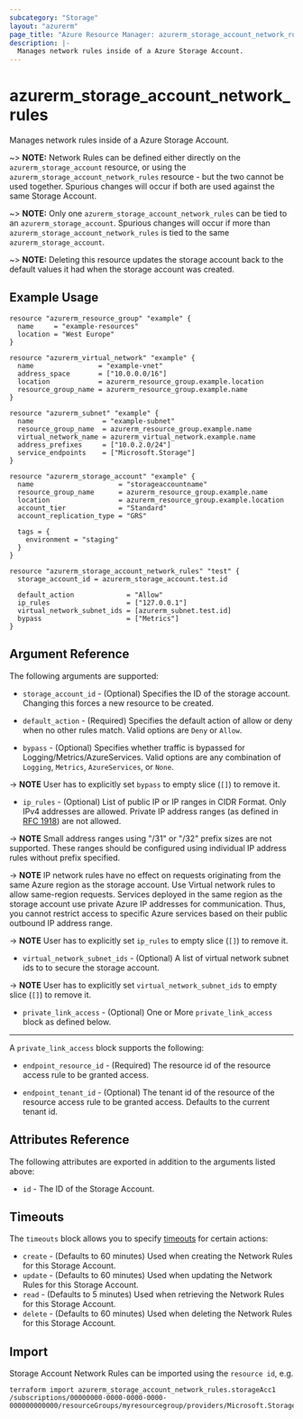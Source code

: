 ```yaml
---
subcategory: "Storage"
layout: "azurerm"
page_title: "Azure Resource Manager: azurerm_storage_account_network_rules"
description: |-
  Manages network rules inside of a Azure Storage Account.
---
```


# azurerm_storage_account_network_rules

Manages network rules inside of a Azure Storage Account.

~> **NOTE:** Network Rules can be defined either directly on the `azurerm_storage_account` resource, or using the `azurerm_storage_account_network_rules` resource - but the two cannot be used together. Spurious changes will occur if both are used against the same Storage Account.

~> **NOTE:** Only one `azurerm_storage_account_network_rules` can be tied to an `azurerm_storage_account`. Spurious changes will occur if more than `azurerm_storage_account_network_rules` is tied to the same `azurerm_storage_account`.

~> **NOTE:** Deleting this resource updates the storage account back to the default values it had when the storage account was created.

## Example Usage

```hcl
resource "azurerm_resource_group" "example" {
  name     = "example-resources"
  location = "West Europe"
}

resource "azurerm_virtual_network" "example" {
  name                = "example-vnet"
  address_space       = ["10.0.0.0/16"]
  location            = azurerm_resource_group.example.location
  resource_group_name = azurerm_resource_group.example.name
}

resource "azurerm_subnet" "example" {
  name                 = "example-subnet"
  resource_group_name  = azurerm_resource_group.example.name
  virtual_network_name = azurerm_virtual_network.example.name
  address_prefixes     = ["10.0.2.0/24"]
  service_endpoints    = ["Microsoft.Storage"]
}

resource "azurerm_storage_account" "example" {
  name                     = "storageaccountname"
  resource_group_name      = azurerm_resource_group.example.name
  location                 = azurerm_resource_group.example.location
  account_tier             = "Standard"
  account_replication_type = "GRS"

  tags = {
    environment = "staging"
  }
}

resource "azurerm_storage_account_network_rules" "test" {
  storage_account_id = azurerm_storage_account.test.id

  default_action             = "Allow"
  ip_rules                   = ["127.0.0.1"]
  virtual_network_subnet_ids = [azurerm_subnet.test.id]
  bypass                     = ["Metrics"]
}
```

## Argument Reference

The following arguments are supported:

* `storage_account_id` - (Optional) Specifies the ID of the storage account. Changing this forces a new resource to be created.

* `default_action` - (Required) Specifies the default action of allow or deny when no other rules match. Valid options are `Deny` or `Allow`.

* `bypass` - (Optional)  Specifies whether traffic is bypassed for Logging/Metrics/AzureServices. Valid options are any combination of `Logging`, `Metrics`, `AzureServices`, or `None`.

-> **NOTE** User has to explicitly set `bypass` to empty slice (`[]`) to remove it.

* `ip_rules` - (Optional) List of public IP or IP ranges in CIDR Format. Only IPv4 addresses are allowed. Private IP address ranges (as defined in [RFC 1918](https://tools.ietf.org/html/rfc1918#section-3)) are not allowed.

-> **NOTE** Small address ranges using "/31" or "/32" prefix sizes are not supported. These ranges should be configured using individual IP address rules without prefix specified.

-> **NOTE** IP network rules have no effect on requests originating from the same Azure region as the storage account. Use Virtual network rules to allow same-region requests. Services deployed in the same region as the storage account use private Azure IP addresses for communication. Thus, you cannot restrict access to specific Azure services based on their public outbound IP address range.

-> **NOTE** User has to explicitly set `ip_rules` to empty slice (`[]`) to remove it.

* `virtual_network_subnet_ids` - (Optional) A list of virtual network subnet ids to to secure the storage account.

-> **NOTE** User has to explicitly set `virtual_network_subnet_ids` to empty slice (`[]`) to remove it.

* `private_link_access` - (Optional) One or More `private_link_access` block as defined below.

---

A `private_link_access` block supports the following:

* `endpoint_resource_id` - (Required) The resource id of the resource access rule to be granted access.

* `endpoint_tenant_id` - (Optional) The tenant id of the resource of the resource access rule to be granted access. Defaults to the current tenant id.


## Attributes Reference

The following attributes are exported in addition to the arguments listed above:

* `id` - The ID of the Storage Account.

## Timeouts

The `timeouts` block allows you to specify [timeouts](https://www.terraform.io/docs/configuration/resources.html#timeouts) for certain actions:

* `create` - (Defaults to 60 minutes) Used when creating the  Network Rules for this Storage Account.
* `update` - (Defaults to 60 minutes) Used when updating the Network Rules for this Storage Account.
* `read` - (Defaults to 5 minutes) Used when retrieving the Network Rules for this Storage Account.
* `delete` - (Defaults to 60 minutes) Used when deleting the Network Rules for this Storage Account.

## Import

Storage Account Network Rules can be imported using the `resource id`, e.g.

```shell
terraform import azurerm_storage_account_network_rules.storageAcc1 /subscriptions/00000000-0000-0000-0000-000000000000/resourceGroups/myresourcegroup/providers/Microsoft.Storage/storageAccounts/myaccount
```
